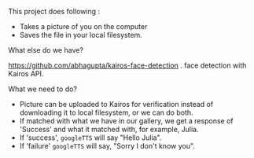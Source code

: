 This project does following :

- Takes a picture of you on the computer
- Saves the file in your local filesystem.

What else do we have?

https://github.com/abhagupta/kairos-face-detection . face detection with Kairos API.

What we need to do?

- Picture can be uploaded to Kairos for verification instead of downloading it to local filesystem, or we can do both.
- If matched with what we have in our gallery, we get a response of 'Success' and what it matched with, for example, Julia.
- If 'success', `googleTTS` will say "Hello Julia". 
- If 'failure' `googleTTS` will say, "Sorry I don't know you".